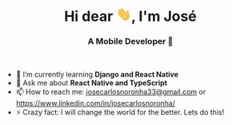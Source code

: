 <h1 align="center">Hi dear <img src="./hi.gif" width="30px">, I'm José</h1>
<h3 align="center">A Mobile Developer 📱</h3><br/>

<!--
**JoseCarlos33/JoseCarlos33** is a ✨ _special_ ✨ repository because its `README.md` (this file) appears on your GitHub profile.-->

- 🌱 I’m currently learning **Django and React Native**
- 💬 Ask me about **React Native and TypeScript**
- 📫 How to reach me: josecarlosnoronha33@gmail.com or https://www.linkedin.com/in/josecarlosnoronha/
- ⚡ Crazy fact: I will change the world for the better. Lets do this!

